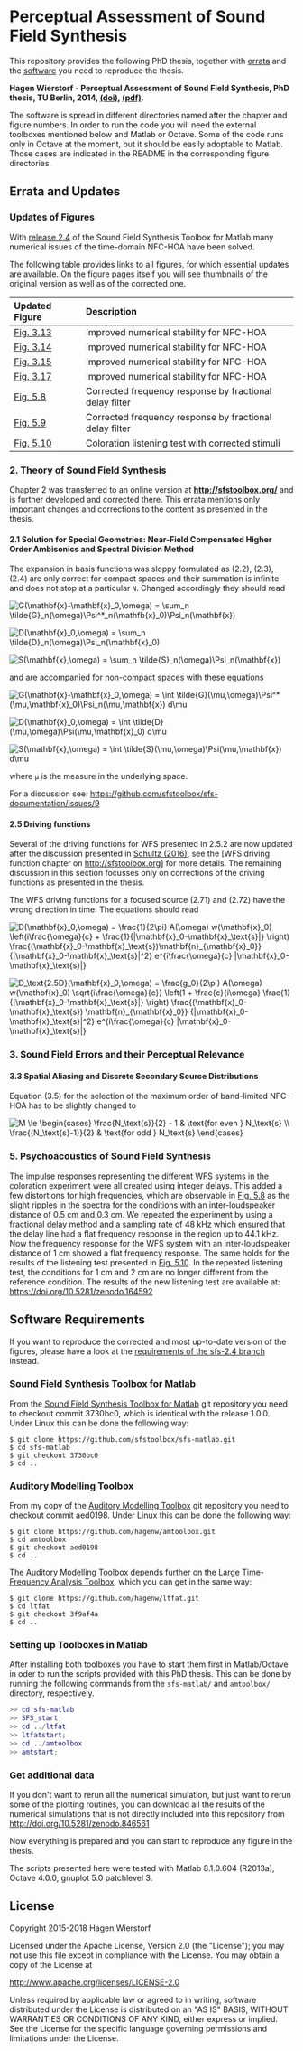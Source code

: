 # Perceptual Assessment of Sound Field Synthesis #

This repository provides the following PhD thesis, together with
[errata](#errata-and-updates) and the [software](#software-requirements) you
need to reproduce the thesis.

**Hagen Wierstorf - Perceptual Assessment of Sound Field
Synthesis, PhD thesis, TU Berlin, 2014,
[(doi)](http://dx.doi.org/10.14279/depositonce-4310),
[(pdf)](https://hagenw.github.io/pubs/wierstorf-2014-perceptual_assessment_of_sound_field_synthesis.pdf).**

The software is spread in different directories named after the chapter and
figure numbers. In order to run the code you will need the external toolboxes
mentioned below and Matlab or Octave. Some of the code runs only in Octave at
the moment, but it should be easily adoptable to Matlab. Those cases are
indicated in the README in the corresponding figure directories.


## Errata and Updates

### Updates of Figures

With [release 2.4] of the Sound Field Synthesis Toolbox for Matlab many
numerical issues of the time-domain NFC-HOA have been solved.

The following table provides links to all figures, for which essential updates
are available. On the figure pages itself you will see thumbnails of the
original version as well as of the corrected one.

| Updated Figure | Description                                                |
|:---------------|:-----------------------------------------------------------|
| [Fig. 3.13]    | Improved numerical stability for NFC-HOA                   |
| [Fig. 3.14]    | Improved numerical stability for NFC-HOA                   |
| [Fig. 3.15]    | Improved numerical stability for NFC-HOA                   |
| [Fig. 3.17]    | Improved numerical stability for NFC-HOA                   |
| [Fig. 5.8]     | Corrected frequency response by fractional delay filter    |
| [Fig. 5.9]     | Corrected frequency response by fractional delay filter    |
| [Fig. 5.10]    | Coloration listening test with corrected stimuli           |

[release 2.4]: http://dx.doi.org/10.5281/zenodo.846583
[Fig. 3.13]: 03_sound_field_errors_and_their_perceptual_relevance/fig3_13
[Fig. 3.14]: 03_sound_field_errors_and_their_perceptual_relevance/fig3_14
[Fig. 3.15]: 03_sound_field_errors_and_their_perceptual_relevance/fig3_15
[Fig. 3.17]: 03_sound_field_errors_and_their_perceptual_relevance/fig3_17
[Fig. 5.8]: 05_psychoacoustics/fig5_08
[Fig. 5.9]: 05_psychoacoustics/fig5_09
[Fig. 5.10]: 05_psychoacoustics/fig5_10

### 2. Theory of Sound Field Synthesis

Chapter 2 was transferred to an online version at **http://sfstoolbox.org/**
and is further developed and corrected there. This errata mentions only
important changes and corrections to the content as presented in the thesis.

#### 2.1 Solution for Special Geometries: Near-Field Compensated Higher Order Ambisonics and Spectral Division Method

The expansion in basis functions was sloppy formulated as (2.2), (2.3),
(2.4) are only correct for compact spaces and their summation is infinite and
does not stop at a particular `N`. Changed accordingly they should read

![`
G(\mathbf{x}-\mathbf{x}_0,\omega) =
  \sum_n \tilde{G}_n(\omega)\Psi^*_n(\mathfb{x}_0)\Psi_n(\mathbf{x})
`](img/errata_eq2.2_part1.png "Eq. (2.2a)")

![`
D(\mathbf{x}_0,\omega) = \sum_n \tilde{D}_n(\omega)\Psi_n(\mathbf{x}_0)
`](img/errata_eq2.3_part1.png "Eq. (2.3a)")

![`
S(\mathbf{x},\omega) = \sum_n \tilde{S}_n(\omega)\Psi_n(\mathbf{x})
`](img/errata_eq2.4_part1.png "Eq. (2.4a)")

and are accompanied for non-compact spaces with these equations

![
`G(\mathbf{x}-\mathbf{x}_0,\omega) =
  \int \tilde{G}(\mu,\omega)\Psi^*(\mu,\mathbf{x}_0)\Psi_n(\mu,\mathbf{x}) d\mu
`](img/errata_eq2.2_part2.png "Eq. (2.2b)")

![`
D(\mathbf{x}_0,\omega) = \int \tilde{D}(\mu,\omega)\Psi(\mu,\mathbf{x}_0) d\mu
`](img/errata_eq2.3_part2.png "Eq. (2.3b)")

![`
S(\mathbf{x},\omega) = \int \tilde{S}(\mu,\omega)\Psi(\mu,\mathbf{x}) d\mu
`](img/errata_eq2.4_part2.png "Eq. (2.4b)")

where `μ` is the measure in the underlying space.

For a discussion see: https://github.com/sfstoolbox/sfs-documentation/issues/9

#### 2.5 Driving functions

Several of the driving functions for WFS presented in 2.5.2 are now updated
after the discussion presented in [Schultz (2016)], see the [WFS driving
function chapter on http://sfstoolbox.org] for more details. The remaining
discussion in this section focusses only on corrections of the driving functions
as presented in the thesis.

[Schultz (2016)]:http://rosdok.uni-rostock.de/resolve/urn/urn:nbn:de:gbv:28-diss2016-0078-1
[WFS driving function chapter on http://sfstoolbox.org]: http://sfstoolbox.org/en/latest/#driving-functions-for-wfs

The WFS driving functions for a focused source (2.71) and (2.72) have the wrong
direction in time. The equations should read

![`
D(\mathbf{x}_0,\omega) = \frac{1}{2\pi} A(\omega) w(\mathbf{x}_0)
  \left(i\frac{\omega}{c} + \frac{1}{|\mathbf{x}_0-\mathbf{x}_\text{s}|} \right)
  \frac{(\mathbf{x}_0-\mathbf{x}_\text{s})\mathbf{n}_{\mathbf{x}_0}}
       {|\mathbf{x}_0-\mathbf{x}_\text{s}|^2}
  e^{i\frac{\omega}{c} |\mathbf{x}_0-\mathbf{x}_\text{s}|}
`](img/errata_eq2.71.png "Eq. (2.71)")

![`
D_\text{2.5D}(\mathbf{x}_0,\omega) = \frac{g_0}{2\pi} A(\omega) w(\mathbf{x}_0)
  \sqrt{i\frac{\omega}{c}} \left(1 + \frac{c}{i\omega}
  \frac{1}{|\mathbf{x}_0-\mathbf{x}_\text{s}|} \right)
  \frac{(\mathbf{x}_0-\mathbf{x}_\text{s}) \mathbf{n}_{\mathbf{x}_0}}
       {|\mathbf{x}_0-\mathbf{x}_\text{s}|^2}
  e^{i\frac{\omega}{c} |\mathbf{x}_0-\mathbf{x}_\text{s}|}
`](img/errata_eq2.72.png "Eq. (2.72)")

### 3. Sound Field Errors and their Perceptual Relevance

#### 3.3 Spatial Aliasing and Discrete Secondary Source Distributions

Equation (3.5) for the selection of the maximum order of band-limited NFC-HOA
has to be slightly changed to

![`
M \le
\begin{cases}
  \frac{N_\text{s}}{2} - 1 & \text{for even } N_\text{s} \\
  \frac{(N_\text{s}-1)}{2} & \text{for odd } N_\text{s}
\end{cases}
`](img/errata_eq3.5.png "Eq. (3.5)")

### 5. Psychoacoustics of Sound Field Synthesis

The impulse responses representing the different WFS systems in the coloration
experiment were all created using integer delays. This added a few distortions
for high frequencies, which are observable in [Fig. 5.8] as the slight ripples
in the spectra for the conditions with an inter-loudspeaker distance of 0.5 cm
and 0.3 cm. We repeated the experiment by using a fractional delay method and a
sampling rate of 48 kHz which ensured that the delay line had a flat frequency
response in the region up to 44.1 kHz. Now the frequency response for the WFS
system with an inter-loudspeaker distance of 1 cm showed a flat frequency
response. The same holds for the results of the listening test presented in
[Fig. 5.10]. In the repeated listening test, the conditions for 1 cm and 2 cm
are no longer different from the reference condition. The results of the new
listening test are available at: https://doi.org/10.5281/zenodo.164592


## Software Requirements

If you want to reproduce the corrected and most up-to-date version of the
figures, please have a look at the [requirements of the sfs-2.4 branch] instead.

[requirements of the sfs-2.4 branch]: https://github.com/hagenw/phd-thesis/tree/sfs-2.4#software-requirements

### Sound Field Synthesis Toolbox for Matlab

From the [Sound Field Synthesis Toolbox for Matlab] git repository you need to
checkout commit 3730bc0, which is identical with the release 1.0.0.
Under Linux this can be done the following way:
```
$ git clone https://github.com/sfstoolbox/sfs-matlab.git
$ cd sfs-matlab
$ git checkout 3730bc0
$ cd ..
```

[Sound Field Synthesis Toolbox for Matlab]: https://github.com/sfstoolbox/sfs-matlab

### Auditory Modelling Toolbox

From my copy of the [Auditory Modelling Toolbox] git repository you need to
checkout commit aed0198. Under Linux this can be done the following way:
```
$ git clone https://github.com/hagenw/amtoolbox.git
$ cd amtoolbox
$ git checkout aed0198
$ cd ..
```

The [Auditory Modelling Toolbox] depends
further on the [Large Time-Frequency Analysis Toolbox], which you can get in
the same way:
```
$ git clone https://github.com/hagenw/ltfat.git
$ cd ltfat
$ git checkout 3f9af4a
$ cd ..
```

[Auditory Modelling Toolbox]: http://amtoolbox.sourceforge.net/
[Large Time-Frequency Analysis Toolbox]: http://ltfat.github.io

### Setting up Toolboxes in Matlab

After installing both toolboxes you have to start them first in Matlab/Octave in
oder to run the scripts provided with this PhD thesis.
This can be done by running the following commands from the `sfs-matlab/` and
`amtoolbox/` directory, respectively.
```Matlab
>> cd sfs-matlab
>> SFS_start;
>> cd ../ltfat
>> ltfatstart;
>> cd ../amtoolbox
>> amtstart;
```

### Get additional data

If you don't want to rerun all the numerical simulation, but just want to rerun
some of the plotting routines, you can download all the results of the numerical
simulations that is not directly included into this repository from
http://doi.org/10.5281/zenodo.846561

Now everything is prepared and you can start to reproduce any figure in the
thesis.

The scripts presented here were tested with Matlab 8.1.0.604 (R2013a), Octave
4.0.0, gnuplot 5.0 patchlevel 3.


## License

Copyright 2015-2018 Hagen Wierstorf

Licensed under the Apache License, Version 2.0 (the "License");
you may not use this file except in compliance with the License.
You may obtain a copy of the License at

http://www.apache.org/licenses/LICENSE-2.0

Unless required by applicable law or agreed to in writing, software
distributed under the License is distributed on an "AS IS" BASIS,
WITHOUT WARRANTIES OR CONDITIONS OF ANY KIND, either express or implied.
See the License for the specific language governing permissions and
limitations under the License.
